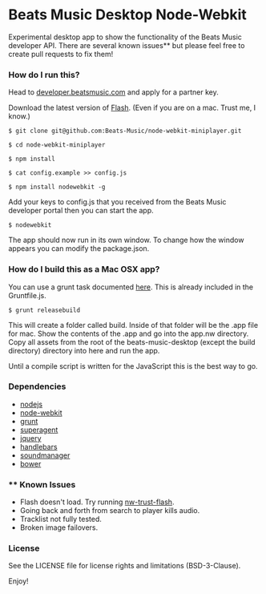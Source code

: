 # Beats Music Desktop Node-Webkit

Experimental desktop app to show the functionality of the Beats Music developer API. There are several known issues** but please feel free to create pull requests to fix them!

### How do I run this?
Head to [developer.beatsmusic.com](http://developer.beatsmusic.com) and apply for a partner key.

Download the latest version of [Flash](http://get.adobe.com/flashplayer/). (Even if you are on a mac. Trust me, I know.)

    $ git clone git@github.com:Beats-Music/node-webkit-miniplayer.git
    
    $ cd node-webkit-miniplayer

    $ npm install 
    
    $ cat config.example >> config.js
    
    $ npm install nodewebkit -g

Add your keys to config.js that you received from the Beats Music developer portal then you can start the app.

    $ nodewebkit
    
The app should now run in its own window. To change how the window appears you can modify the package.json.

### How do I build this as a Mac OSX app?
You can use a grunt task documented [here](https://github.com/mllrsohn/grunt-node-webkit-builder). This is already included in the Gruntfile.js.

    $ grunt releasebuild
        
This will create a folder called build. Inside of that folder will be the .app file for mac. Show the contents of the .app and go into the app.nw directory. Copy all assets from the root of the beats-music-desktop (except the build directory) directory into here and run the app.
 
Until a compile script is written for the JavaScript this is the best way to go.

### Dependencies
* [nodejs](http://nodejs.org/)
* [node-webkit](https://github.com/rogerwang/node-webkit)
* [grunt](http://gruntjs.com/)
* [superagent](http://visionmedia.github.io/superagent/)
* [jquery](http://jquery.com/)
* [handlebars](http://handlebarsjs.com/)
* [soundmanager](http://www.schillmania.com/projects/soundmanager2/)
* [bower](http://bower.io/)

### ** Known Issues

* Flash doesn't load. Try running [nw-trust-flash](https://github.com/szwacz/nw-flash-trust).
* Going back and forth from search to player kills audio.
* Tracklist not fully tested.
* Broken image failovers.

### License

See the LICENSE file for license rights and limitations (BSD-3-Clause).



Enjoy!


